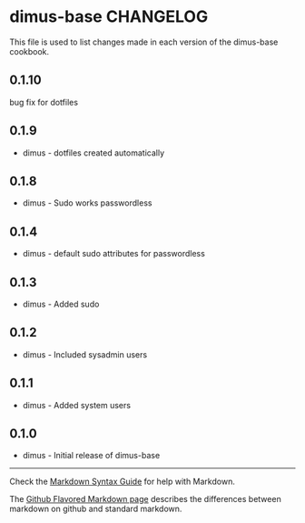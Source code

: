 dimus-base CHANGELOG
====================

This file is used to list changes made in each version of the dimus-base cookbook.

0.1.10
------
bug fix for dotfiles

0.1.9
-----
- dimus - dotfiles created automatically

0.1.8
-----
- dimus - Sudo works passwordless

0.1.4
-----
- dimus - default sudo attributes for passwordless

0.1.3
-----
- dimus - Added sudo

0.1.2
-----
- dimus - Included sysadmin users

0.1.1
-----
- dimus - Added system users

0.1.0
-----
- dimus - Initial release of dimus-base

- - -
Check the [Markdown Syntax Guide](http://daringfireball.net/projects/markdown/syntax) for help with Markdown.

The [Github Flavored Markdown page](http://github.github.com/github-flavored-markdown/) describes the differences between markdown on github and standard markdown.
